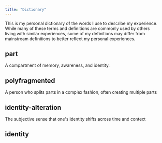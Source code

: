 ```yaml
---
title: "Dictionary"
---
```

This is my personal dictionary of the words I use to describe my experience. While many of these terms and definitions are commonly used by others living with similar experiences, some of my definitions may differ from mainstream definitions to better reflect my personal experiences.

## part
A compartment of memory, awareness, and identity.

## polyfragmented
A person who splits parts in a complex fashion, often creating multiple parts 

## identity-alteration
The subjective sense that one's identity shifts across time and context

## identity



